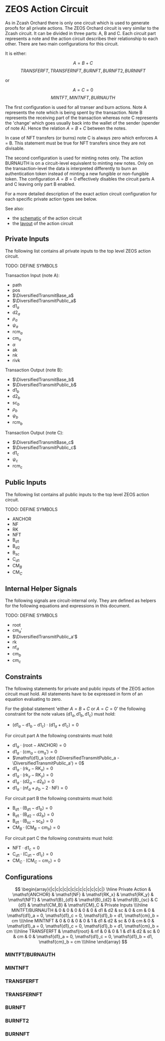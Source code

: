 # ZEOS Action Circuit

As in Zcash Orchard there is only one circuit which is used to generate proofs for all private actions. The ZEOS Orchard circuit is very similar to the Zcash circuit. It can be divided in three parts: A, B and C. Each circuit part represents a note and the action circuit describes their relationship to each other. There are two main configurations for this circuit.

It is either:

$$A = B + C$$
$$TRANSFERFT, TRANSFERNFT, BURNFT, BURNFT2, BURNNFT$$

or 

$$A = C = 0$$
$$MINTFT, MINTNFT, BURNAUTH$$

The first configuration is used for all transer and burn actions. Note A represents the note which is being spent by the transaction. Note B represents the receiving part of the transaction whereas note C represents the 'change' which goes usually back into the wallet of the sender (spender of note A). Hence the relation $A = B + C$ between the notes.

In case of NFT transfers (or burns) note C is always zero which enforces A = B. This statement must be true for NFT transfers since they are not divisable.

The second configuration is used for minting notes only. The action BURNAUTH is on a circuit-level equivalent to minting new notes. Only on the transaction-level the data is interpreted differently to burn an authentication token instead of minting a new fungible or non-fungible token. The configuration $A = B = 0$ effectively disables the circuit parts A and C leaving only part B enabled.

For a more detailed description of the exact action circuit configuration for each specific private action types see below.

See also:
- the [schematic](https://github.com/mschoenebeck/zeos-docs/blob/main/action_circuit/action_circuit_schematic.pdf) of the action circuit
- the [layout](https://github.com/mschoenebeck/zeos-docs/blob/main/action_circuit/action-circuit-layout.png) of the action circuit

## Private Inputs
The following list contains all private inputs to the top level ZEOS action circuit.

TODO: DEFINE SYMBOLS

Transaction Input (note A):
- $\mathsf{path}$
- $\mathsf{pos}$
- $\DiversifiedTransmitBase_a$
- $\DiversifiedTransmitPublic_a$
- $\mathsf{d1}_a$
- $\mathsf{d2}_a$
- $\rho_a$
- $\psi_a$
- $\mathsf{rcm}_a$
- $\mathsf{cm}_a$
- $\alpha$
- $\mathsf{ak}$
- $\mathsf{nk}$
- $\mathsf{rivk}$

Transaction Output (note B):
- $\DiversifiedTransmitBase_b$
- $\DiversifiedTransmitPublic_b$
- $\mathsf{d1}_b$
- $\mathsf{d2}_b$
- $\mathsf{sc}_b$
- $\rho_b$
- $\psi_b$
- $\mathsf{rcm}_b$

Transaction Output (note C):
- $\DiversifiedTransmitBase_c$
- $\DiversifiedTransmitPublic_c$
- $\mathsf{d1}_c$
- $\psi_c$
- $\mathsf{rcm}_c$

## Public Inputs
The following list contains all public inputs to the top level ZEOS action circuit.

TODO: DEFINE SYMBOLS

- $\mathsf{ANCHOR}$
- $\mathsf{NF}$
- $\mathsf{RK}$
- $\mathsf{NFT}$
- $\mathsf{B}_{d1}$
- $\mathsf{B}_{d2}$
- $\mathsf{B}_{sc}$
- $\mathsf{C}_{d1}$
- $\mathsf{CM}_B$
- $\mathsf{CM}_C$

## Internal Helper Signals
The following signals are circuit-internal only. They are defined as helpers for the following equations and expressions in this document.

TODO: DEFINE SYMBOLS

- $\mathsf{root}$
- $\mathsf{cm}_a'$
- $\DiversifiedTransmitPublic_a'$
- $\mathsf{rk}$
- $\mathsf{nf}_a$
- $\mathsf{cm}_b$
- $\mathsf{cm}_c$

## Constraints
The following statements for private and public inputs of the ZEOS action circuit must hold. All statements have to be expressed in form of an equation evaluating to zero.

For the global statement 'either $A = B + C$ or $A = C = 0$' the following constraint for the note values ($\mathsf{d1}_a, \mathsf{d1}_b, \mathsf{d1}_c$) must hold:

- $(\mathsf{d1}_a - \mathsf{d1}_b - \mathsf{d1}_c) \cdot (\mathsf{d1}_a + \mathsf{d1}_c) = 0$

For circuit part A the following constraints must hold:

- $\mathsf{d1}_a \cdot (\mathsf{root} - \mathsf{ANCHOR}) = 0$
- $\mathsf{d1}_a \cdot (\mathsf{cm}_a - \mathsf{cm}_a') = 0$
- $\mathsf{d1}_a \cdot (\DiversifiedTransmitPublic_a - \DiversifiedTransmitPublic_a') = 0$
- $\mathsf{d1}_a \cdot (\mathsf{rk}_x - \mathsf{RK}_x) = 0$
- $\mathsf{d1}_a \cdot (\mathsf{rk}_y - \mathsf{RK}_y) = 0$
- $\mathsf{d1}_a \cdot (\mathsf{d2}_a - \mathsf{d2}_b) = 0$
- $\mathsf{d1}_a \cdot (\mathsf{nf}_a + \rho_b - 2 \cdot \mathsf{NF}) = 0$

For circuit part B the following constraints must hold:

- $\mathsf{B}_{d1} \cdot (\mathsf{B}_{d1} - \mathsf{d1}_b) = 0$
- $\mathsf{B}_{d1} \cdot (\mathsf{B}_{d2} - \mathsf{d2}_b) = 0$
- $\mathsf{B}_{d1} \cdot (\mathsf{B}_{sc} - \mathsf{sc}_b) = 0$
- $\mathsf{CM}_B \cdot (\mathsf{CM}_B - \mathsf{cm}_b) = 0$

For circuit part C the following constraints must hold:

- $\mathsf{NFT} \cdot \mathsf{d1}_{c} = 0$
- $\mathsf{C}_{d1} \cdot (\mathsf{C}_{d1} - \mathsf{d1}_c) = 0$
- $\mathsf{CM}_C \cdot (\mathsf{CM}_C - \mathsf{cm}_c) = 0$

## Configurations

$$
\begin{array}{|c|c|c|c|c|c|c|c|c|c|c|c|c|}
\hline
Private Action & \mathsf{ANCHOR} & \mathsf{NF} & \mathsf{RK_x} & \mathsf{RK_y} & \mathsf{NFT} & \mathsf{B}_{d1} & \mathsf{B}_{d2} & \mathsf{B}_{sc} & C {d1} & \mathsf{CM_B} & \mathsf{CM}_C & Private Inputs \\\hline
MINTFT/BURNAUTH & 0 & 0 & 0 & 0 & 0 & d1 & d2 & sc & 0 & cm & 0 & \mathsf{d1}_a = 0, \mathsf{d1}_c = 0, \mathsf{d1}_b = d1, \mathsf{cm}_b = cm \\\hline
MINTNFT & 0 & 0 & 0 & 0 & 1 & d1 & d2 & sc & 0 & cm & 0 & \mathsf{d1}_a = 0, \mathsf{d1}_c = 0, \mathsf{d1}_b = d1, \mathsf{cm}_b = cm \\\hline
TRANSFERFT & \mathsf{root} & nf & 0 & 0 & 1 & d1 & d2 & sc & 0 & cm & 0 & \mathsf{d1}_a = 0, \mathsf{d1}_c = 0, \mathsf{d1}_b = d1, \mathsf{cm}_b = cm \\\hline
\end{array}
$$

### MINTFT/BURNAUTH
### MINTNFT
### TRANSFERFT
### TRANSFERNFT
### BURNFT
### BURNFT2
### BURNNFT